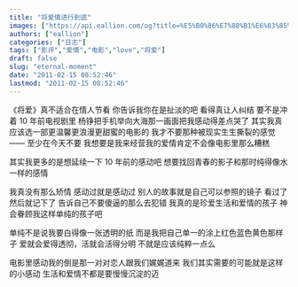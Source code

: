```yaml
---
title: "将爱情进行到底"
images: ["https://api.eallion.com/og?title=%E5%B0%86%E7%88%B1%E6%83%85%E8%BF%9B%E8%A1%8C%E5%88%B0%E5%BA%95"]
authors: ["eallion"]
categories: ["日志"]
tags: ["影评","爱情","电影","love","将爱"]
draft: false
slug: "eternal-moment"
date: "2011-02-15 08:52:46"
lastmod: "2011-02-15 08:52:46"
---
```


《将爱》真不适合在情人节看
你告诉我你在是扯淡的吧
看得真让人纠结
要不是冲着 10 年前电视剧里
杨铮把手机举向大海那一画面把我感动得差点哭了
其实我真应该选一部更温馨更浪漫更甜蜜的电影的
我才不要那种被现实生生撕裂的感觉 —— 至少在今天不要
我想要是我来经营我的爱情肯定不会像电影里那么糟糕

其实我更多的是想延续一下 10 年前的感动吧
想要找回青春的影子和那时纯得像水一样的感情

我真没有那么矫情
感动过就是感动过
别人的故事就是自己可以参照的镜子
看过了然后就记下了
告诉自己不要傻逼的那么去犯错
我真的是珍爱生活和爱情的孩子
神会眷顾我这样单纯的孩子吧

单纯不是说我要白得像一张透明的纸
而是我把自己单一的涂上红色蓝色黄色那样子
爱就会爱得透彻，活就会活得分明
不就是应该纯粹一点么

电影里感动我的倒是那一对对恋人跟我们娓娓道来
我们其实需要的可能就是这样的小感动
生活和爱情不都是要慢慢沉淀的迈

